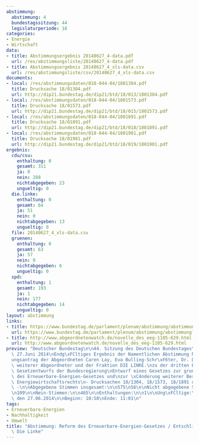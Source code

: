 ```yaml
---
abstimmung:
  abstimmung: 4
  bundestagssitzung: 44
  legislaturperiode: 18
categories:
- Energie
- Wirtschaft
data:
- title: Abstimmungsergebnis 20140627_4-data.pdf
  url: /res/abstimmungsliste/20140627_4-data.pdf
- title: Abstimmungsergebnis 20140627_4_xls-data.csv
  url: /res/abstimmungsliste/csv/20140627_4_xls-data.csv
documents:
- local: /res/abstimmungsdaten/018-044-04/1801304.pdf
  title: Drucksache 18/01304.pdf
  url: http://dip21.bundestag.de/dip21/btd/18/013/1801304.pdf
- local: /res/abstimmungsdaten/018-044-04/1801573.pdf
  title: Drucksache 18/01573.pdf
  url: http://dip21.bundestag.de/dip21/btd/18/015/1801573.pdf
- local: /res/abstimmungsdaten/018-044-04/1801891.pdf
  title: Drucksache 18/01891.pdf
  url: http://dip21.bundestag.de/dip21/btd/18/018/1801891.pdf
- local: /res/abstimmungsdaten/018-044-04/1801901.pdf
  title: Drucksache 18/01901.pdf
  url: http://dip21.bundestag.de/dip21/btd/18/019/1801901.pdf
ergebnis:
  cdu/csu:
    enthaltung: 0
    gesamt: 311
    ja: 0
    nein: 288
    nichtabgegeben: 23
    ungueltig: 0
  die.linke:
    enthaltung: 0
    gesamt: 64
    ja: 51
    nein: 0
    nichtabgegeben: 13
    ungueltig: 0
  file: 20140627_4_xls-data.csv
  gruenen:
    enthaltung: 0
    gesamt: 63
    ja: 57
    nein: 0
    nichtabgegeben: 6
    ungueltig: 0
  spd:
    enthaltung: 1
    gesamt: 193
    ja: 1
    nein: 177
    nichtabgegeben: 14
    ungueltig: 0
layout: abstimmung
links:
- title: https://www.bundestag.de/parlament/plenum/abstimmung/abstimmung?id=286
  url: https://www.bundestag.de/parlament/plenum/abstimmung/abstimmung?id=286
- title: http://www.abgeordnetenwatch.de/novelle_des_eeg-1105-629.html
  url: http://www.abgeordnetenwatch.de/novelle_des_eeg-1105-629.html
preview: "Deutscher Bundestag\n\n44. Sitzung des Deutschen Bundestages\nam Freitag,\
  \ 27.Juni 2014\nEndg\xFCltiges Ergebnis der Namentlichen Abstimmung Nr. 4\n\nEntschlie\xDF\
  ungsantrag der Abgeordneten Caren Lay, Eva Bulling-Schr\xF6ter, Dr. Dietmar\nBartsch,\
  \ weiterer Abgeordneter und der Fraktion DIE LINKE.\nzu der dritten Beratung des\
  \ Gesetzentwurfs der Bundesregierung\nEntwurf eines Gesetzes zur grundlegenden Reform\
  \ des Erneuerbare-Energien-Gesetzes und\nzur \xC4nderung weiterer Bestimmungen des\
  \ Energiewirtschaftsrechts\n- Drucksachen 18/1304, 18/1573, 18/1891 und 18/1901\
  \ -\n\nAbgegebene Stimmen insgesamt:\n\n575\n56\n\nNicht abgegebene Stimmen:\nJa-Stimmen:\n\
  \n109\n\nNein-Stimmen:\n\n465\n\nEnthaltungen:\n\n1\n\nUng\xFCltige:\n\n0\n\nBerlin,\
  \ den 27.06.2014\n\nBeginn: 10:58\nEnde: 11:01\n"
tags:
- Erneuerbare-Energien
- Nachhaltigkeit
- Umwelt
title: "Abstimmung: Reform des Erneuerbare-Energien-Gesetzes / Entschlie\xDFungsantrag\
  \ Die Linke"
---
```

